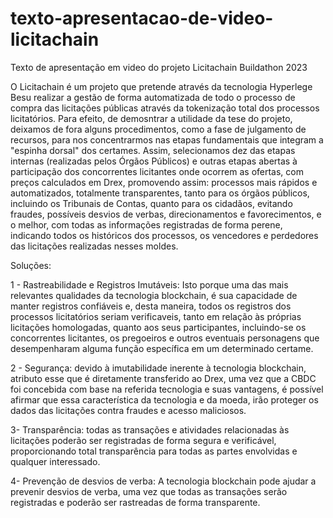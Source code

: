 # texto-apresentacao-de-video-licitachain
Texto de apresentação em video do projeto Licitachain Buildathon 2023

O Licitachain é um projeto que pretende através da tecnologia Hyperlege Besu realizar a gestão de forma automatizada de todo o processo de compra das licitações públicas através da tokenização total dos processos licitatórios. Para efeito, de demosntrar a utilidade da tese do projeto, deixamos de fora alguns procedimentos, como a fase de julgamento de recursos, para nos concentrarmos nas etapas fundamentais que integram a "espinha dorsal" dos certames. Assim, selecionamos dez das etapas internas (realizadas pelos Órgãos Públicos) e outras etapas abertas à participação dos concorrentes licitantes onde ocorrem as ofertas, com preços calculados em Drex, promovendo assim: processos mais rápidos e automatizados, totalmente transparentes, tanto para os órgãos públicos, incluindo os Tribunais de Contas, quanto para os cidadãos, evitando fraudes, possíveis desvios de verbas, direcionamentos e favorecimentos, e o melhor, com todas as informações registradas de forma perene, indicando todos os históricos dos processos, os vencedores e perdedores das licitações realizadas nesses moldes. 

Soluções:

1 - Rastreabilidade e Registros Imutáveis: Isto porque uma das mais relevantes qualidades da tecnologia blockchain, é sua capacidade de manter registros confiáveis e, desta maneira, todos os registros dos processos licitatórios seriam verificaveis, tanto em relação às próprias licitações homologadas, quanto aos seus participantes, incluindo-se os concorrentes licitantes, os pregoeiros e outros eventuais personagens que desempenharam alguma função específica em um determinado certame.

2 - Segurança: devido à imutabilidade inerente à tecnologia blockchain, atributo esse que é diretamente transferido ao Drex, uma vez que a CBDC foi concebida com base na referida tecnologia e suas vantagens, é possível afirmar que essa característica da tecnologia e da moeda, irão proteger os dados das licitações contra fraudes e acesso maliciosos.

3- Transparência: todas as transações e atividades relacionadas às licitações poderão ser registradas de forma segura e verificável, proporcionando total transparência para todas as partes envolvidas e qualquer interessado.

4- Prevenção de desvios de verba: A tecnologia blockchain pode ajudar a prevenir desvios de verba, uma vez que todas as transações serão registradas e poderão ser rastreadas de forma transparente.
